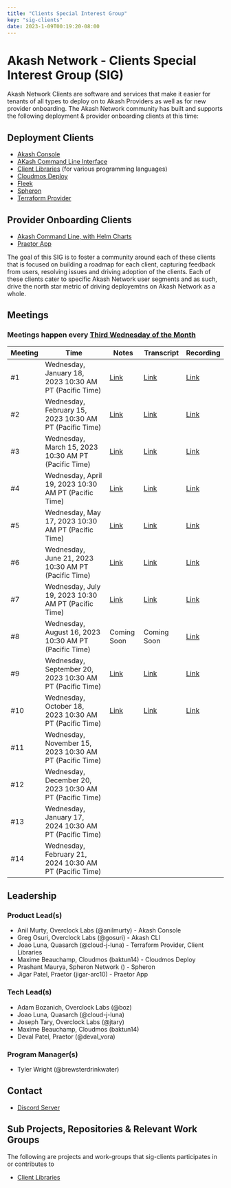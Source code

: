 ```yaml
---
title: "Clients Special Interest Group"
key: "sig-clients"
date: 2023-1-09T00:19:20-08:00
---
```


# Akash Network - Clients Special Interest Group (SIG)

Akash Network Clients are software and services that make it easier for tenants of all types to deploy on to Akash Providers as well as for new provider onboarding. The Akash Network community has built and supports the following deployment & provider onboarding clients at this time:

## Deployment Clients

- [Akash Console](akash-console/README.md)
- [AKash Command Line Interface](akash-cli/README.md)
- [Client Libraries](client-libraries/README.md) (for various programming languages)
- [Cloudmos Deploy](cloudmos-deploy/README.md)
- [Fleek](fleek/README.md)
- [Spheron](spheron/README.md)
- [Terraform Provider](terraform-provider/README.md)

## Provider Onboarding Clients

- [Akash Command Line, with Helm Charts](https://docs.akash.network/providers/build-a-cloud-provider)
- [Praetor App](praetor/README.md)

The goal of this SIG is to foster a community around each of these clients that is focused on building a roadmap for each client, capturing feedback from users, resolving issues and driving adoption of the clients. Each of these clients cater to specific Akash Network user segments and as such, drive the north star metric of driving deployemtns on Akash Network as a whole.

## Meetings

### Meetings happen every [Third Wednesday of the Month](https://calendar.google.com/calendar/u/0?cid=Y18yNWU1ZTM3NDhlNGM0YWI3YTU1ZjQxZmJjNWViZWJjYzBhMDNiNDBmYjAyODc4NWYxNDE1OWJmYWViZWExMmUyQGdyb3VwLmNhbGVuZGFyLmdvb2dsZS5jb20)



| Meeting | Time | Notes | Transcript | Recording
| --- | --- | --- | --- | --- |
| #1 | Wednesday, January 18, 2023 10:30 AM PT (Pacific Time) | [Link](meetings/001-2023-01-19.md) | [Link](meetings/001-2023-01-19.md#transcript) | [Link](https://j62h6g4vuygradhil2eeape3a6ojy6vf2ty2orv66m5f6kprsqja.arweave.net/T7R_G5WmDRAM6F6IQDybB5yceqXU8adGvvM6XynxlBI)
| #2 | Wednesday, February 15, 2023 10:30 AM PT (Pacific Time) | [Link](https://github.com/akash-network/community/blob/main/sig-clients/meetings/002-2023-02-15.md)  | [Link](https://github.com/akash-network/community/blob/main/sig-clients/meetings/002-2023-02-15.md#transcript) | [Link](https://xq5h5w5nnutwgjjn5bcr2asuge5yukenn3iqjf7xggqqt32sieca.arweave.net/vDp-261tJ2MlLehFHQJUMTuKKI1u0QSX9zGhCe9SQQQ)
| #3 | Wednesday, March 15, 2023 10:30 AM PT (Pacific Time) | [Link](https://github.com/akash-network/community/blob/main/sig-clients/meetings/003-2023-03-15.md)  | [Link](https://github.com/akash-network/community/blob/main/sig-clients/meetings/003-2023-03-15.md#transcript) | [Link](https://liubv4bbk44bj6eebql4th7szqza375tjmw5jcajheyvzkiu5m5q.arweave.net/Wiga8CFXOBT4hAwXyZ_yzDIN_7NLLdSICTkxXKkU6zs)
| #4 | Wednesday, April 19, 2023 10:30 AM PT (Pacific Time) | [Link](https://github.com/akash-network/community/blob/main/sig-clients/meetings/004-2023-04-19.md)  | [Link](https://github.com/akash-network/community/blob/main/sig-clients/meetings/004-2023-04-19.md#transcript) | [Link](https://flpgrlmt77pkodrrjhytoougl4aowcie2kxsoqy4zk4uavep7e7a.arweave.net/Kt5orZP_3qcOMUnxNzqGXwDrCQTSrydDHMq5QFSP-T4)
| #5 | Wednesday, May 17, 2023 10:30 AM PT (Pacific Time) | [Link](https://github.com/akash-network/community/blob/main/sig-clients/meetings/005-2023-05-17.md) | [Link](https://github.com/akash-network/community/blob/main/sig-clients/meetings/005-2023-05-17.md#transcript)  | [Link](https://ec54ewcb4dlthczxdq26le66vkbfbawecwztk54vcl4taihf4woa.arweave.net/ILvCWEHg1zOLNxw15ZPeqoJQgsQVszV3lRL5MCDl5Zw)
| #6 | Wednesday, June 21, 2023 10:30 AM PT (Pacific Time) | [Link](https://github.com/akash-network/community/blob/main/sig-clients/meetings/006-2023-06-21.md) | [Link](https://github.com/akash-network/community/blob/main/sig-clients/meetings/006-2023-06-21.md#transcript)  | [Link](https://7wma24vbcylbmj2q74v24kte6sy7ysjarnbbgozg7p4yh5gnkiaa.arweave.net/_ZgNcqEWFhYnUP8rripk9LH8SSCLQhM7Jvv5g_TNUgA)
| #7 | Wednesday, July 19, 2023 10:30 AM PT (Pacific Time) |[Link](https://github.com/akash-network/community/blob/main/sig-clients/meetings/007-2023-07-19.md)   |[Link](https://github.com/akash-network/community/blob/main/sig-clients/meetings/007-2023-07-19.md#transcript)  |[Link](https://cd6v6hartdyqkeqjzqpcdpxcum2dq6lcytnyrtzvgk7joid44xfq.arweave.net/EP1fHBGY8QUSCcweIb7iozQ4eWLE24jPNTK-lyB85cs)
| #8 | Wednesday, August 16, 2023 10:30 AM PT (Pacific Time) |Coming Soon   |Coming Soon  |[Link](https://56oikxuxws6ewboifrwsgwvq2da4gzrg23sx7u5bldufgusgpc5q.arweave.net/75yFXpe0vEsFyCxtI1qw0MHDZibW5X_ToVjoU1JGeLs)
| #9 | Wednesday, September 20, 2023 10:30 AM PT (Pacific Time) | [Link](https://github.com/akash-network/community/blob/main/sig-clients/meetings/009-2023-09-20.md)  | [Link](https://github.com/akash-network/community/blob/main/sig-clients/meetings/009-2023-09-20.md#transcript)  |[Link](https://hy3zv6e5mxhxnese25p5cupfitg236o6aeivmow6fxfvpnqmjr3q.arweave.net/Pjea-J1lz3aSRNdf0VHlRM2t-d4BEVY63i3LV7YMTHc)
| #10 | Wednesday, October 18, 2023 10:30 AM PT (Pacific Time) |  [Link](https://github.com/akash-network/community/blob/main/sig-clients/meetings/010-2023-10-18.md)  | [Link](https://github.com/akash-network/community/blob/main/sig-clients/meetings/010-2023-10-18.md#transcript)  |[Link](https://yofgxnfxaqk4jruuwko7pyrfckw27dtg5thp6c6bv2sfvfq66jla.arweave.net/w4prtLcEFcTGlLKd9-IlEq2vjmbszv8Lwa6kWpYe8lY)
| #11 | Wednesday, November 15, 2023 10:30 AM PT (Pacific Time) |   |  |
| #12 | Wednesday, December 20, 2023 10:30 AM PT (Pacific Time) |   |  |
| #13 | Wednesday, January 17, 2024 10:30 AM PT (Pacific Time) |   |  |
| #14 | Wednesday, February 21, 2024 10:30 AM PT (Pacific Time) |   |  |

## Leadership

### Product Lead(s)

- Anil Murty, Overclock Labs (@anilmurty) - Akash Console
- Greg Osuri, Overclock Labs (@gosuri) - Akash CLI
- Joao Luna, Quasarch (@cloud-j-luna) - Terraform Provider, Client Libraries
- Maxime Beauchamp, Cloudmos (baktun14) - Cloudmos Deploy
- Prashant Maurya, Spheron Network () - Spheron
- Jigar Patel, Praetor (jigar-arc10) - Praetor App

### Tech Lead(s)

- Adam Bozanich, Overclock Labs (@boz)
- Joao Luna, Quasarch (@cloud-j-luna)
- Joseph Tary, Overclock Labs (@jtary)
- Maxime Beauchamp, Cloudmos (baktun14)
- Deval Patel, Praetor (@deval_vora)

### Program Manager(s)

- Tyler Wright (@brewsterdrinkwater)

## Contact

- [Discord Server](https://discord.com/channels/747885925232672829/1062751273545375774/1065035088267575367)

## Sub Projects, Repositories & Relevant Work Groups

The following are projects and work-groups that sig-clients participates in or contributes to

- [Client Libraries](../wg-client-libraries)
